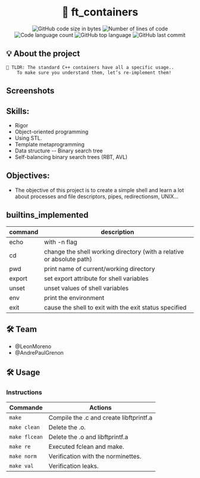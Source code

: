 <h1 align="center">
	🚀 ft_containers
</h1>

<p align="center">
	<img alt="GitHub code size in bytes" src="https://img.shields.io/github/languages/code-size/LeonMoreno/ft_containers?color=lightblue" />
	<img alt="Number of lines of code" src="https://img.shields.io/tokei/lines/github/LeonMoreno/ft_containers?color=critical" />
	<img alt="Code language count" src="https://img.shields.io/github/languages/count/LeonMoreno/ft_containers?color=yellow" />
	<img alt="GitHub top language" src="https://img.shields.io/github/languages/top/LeonMoreno/ft_containers?color=blue" />
	<img alt="GitHub last commit" src="https://img.shields.io/github/last-commit/LeonMoreno/ft_containers?color=green" />
</p>

</p>

## 💡 About the project

	🚀 TLDR: The standard C++ containers have all a specific usage.. 
		To make sure you understand them, let’s re-implement them!

## Screenshots


## Skills:
* Rigor
* Object-oriented programming
* Using STL.
* Template metaprogramming
* Data structure -- Binary search tree
* Self-balancing binary search trees (RBT, AVL)


## Objectives:
* The objective of this project is to create a simple shell and learn a lot about processes and file descriptors, pipes, redirectionsm, UNIX...

## builtins_implemented

| command | description |
|----------------	|----------	|
| echo	| with -n flag |
| cd |	change the shell working directory (with a relative or absolute path) |
| pwd	| print name of current/working directory |
| export | set export attribute for shell variables |
| unset | unset values of shell variables |
| env | print the environment |
| exit | cause the shell to exit with the exit status specified |

## 🛠️ Team
- @LeonMoreno 
- @AndrePaulGrenon

## 🛠️ Usage

### Instructions

 Commande       	|  Actions 	|
|----------------	|----------	|
| `make`      	  | Compile the .c and create libftprintf.a  	|
| `make clean`    | Delete the .o.  	|
| `make flcean`  	| Delete the .o and libftprintf.a  	|
| `make re`     	| Executed fclean and make.  	|
| `make norm`          | Verification with the norminettes. |
| `make val`          | Verification leaks. |
